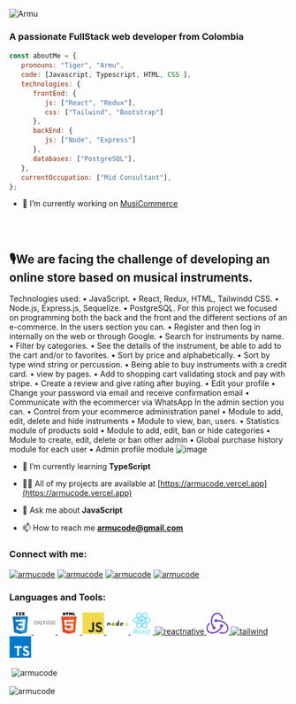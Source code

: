 
![Armu](https://user-images.githubusercontent.com/92812509/188128294-ea4cca7f-bccc-40b8-b481-95714a2520b8.gif)

<h3 align="left">A passionate FullStack web developer from Colombia</h3>


```javascript
const aboutMe = {
   pronouns: "Tiger", "Armu",
   code: [Javascript, Typescript, HTML, CSS ],
   technologies: {
      frontEnd: {
         js: ["React", "Redux"],
         css: ["Tailwind", "Bootstrap"]
      },
      backEnd: {
         js: ["Node", "Express"]
      },
      databases: ["PostgreSQL"],
   },
   currentOccupation: ["Mid Consultant"],
};
```

- 🔭 I’m currently working on [MusiCommerce](https://armusic.vercel.app)

<br></br>
<h2>🎙️We are facing the challenge of developing an online store based on musical instruments. </h2>

Technologies used:
 • JavaScript.
 • ​React, Redux, HTML, Tailwindd CSS.
 • Node.js, Express.js, Sequelize.
 • PostgreSQL.
 For this project we focused on programming both the back and the front and the different sections of an e-commerce.
 In the users section you can.
 • Register and then log in internally on the web or through Google.
 ​• ​Search for instruments by name.
 • Filter by categories.
 • See the details of the instrument, be able to add to the cart and/or to favorites.
 ​• ​Sort by price and alphabetically.
 • Sort by type wind string or percussion.
 • Being able to buy instruments with a credit card.
 • view by pages.
 • Add to shopping cart validating stock and pay with stripe.
 • Create a review and give rating after buying.
 • Edit your profile
 • Change your password via email and receive confirmation email
 • Communicate with the ecommercer via WhatsApp
 In the admin section you can.
 • Control from your ecommerce administration panel
 • Module to add, edit, delete and hide instruments
 • Module to view, ban, users.
 • Statistics module of products sold
 • Module to add, edit, ban or hide categories
 • Module to create, edit, delete or ban other admin
 • Global purchase history module for each user
 • Admin profile module
  ![image](https://user-images.githubusercontent.com/92812509/187521393-0411964f-96a8-49b4-8d66-8d3770fb35c3.png)

- 🌱 I’m currently learning **TypeScript**

- 👨‍💻 All of my projects are available at [https://armucode.vercel.app](https://armucode.vercel.app)

- 💬 Ask me about **JavaScript**

- 📫 How to reach me **armucode@gmail.com**

<h3 align="left">Connect with me:</h3>
<p align="left">
<a href="https://twitter.com/armucode" target="blank"><img align="center" src="https://raw.githubusercontent.com/rahuldkjain/github-profile-readme-generator/master/src/images/icons/Social/twitter.svg" alt="armucode" height="30" width="40" /></a>
<a href="https://linkedin.com/in/armucode" target="blank"><img align="center" src="https://raw.githubusercontent.com/rahuldkjain/github-profile-readme-generator/master/src/images/icons/Social/linked-in-alt.svg" alt="armucode" height="30" width="40" /></a>
<a href="https://fb.com/armucode" target="blank"><img align="center" src="https://raw.githubusercontent.com/rahuldkjain/github-profile-readme-generator/master/src/images/icons/Social/facebook.svg" alt="armucode" height="30" width="40" /></a>
<a href="https://instagram.com/armucode" target="blank"><img align="center" src="https://raw.githubusercontent.com/rahuldkjain/github-profile-readme-generator/master/src/images/icons/Social/instagram.svg" alt="armucode" height="30" width="40" /></a>
</p>

<h3 align="left">Languages and Tools:</h3>
<p align="left"> <a href="https://www.w3schools.com/css/" target="_blank" rel="noreferrer"> <img src="https://raw.githubusercontent.com/devicons/devicon/master/icons/css3/css3-original-wordmark.svg" alt="css3" width="40" height="40"/> </a> <a href="https://expressjs.com" target="_blank" rel="noreferrer"> <img src="https://raw.githubusercontent.com/devicons/devicon/master/icons/express/express-original-wordmark.svg" alt="express" width="40" height="40"/> </a> <a href="https://www.w3.org/html/" target="_blank" rel="noreferrer"> <img src="https://raw.githubusercontent.com/devicons/devicon/master/icons/html5/html5-original-wordmark.svg" alt="html5" width="40" height="40"/> </a> <a href="https://developer.mozilla.org/en-US/docs/Web/JavaScript" target="_blank" rel="noreferrer"> <img src="https://raw.githubusercontent.com/devicons/devicon/master/icons/javascript/javascript-original.svg" alt="javascript" width="40" height="40"/> </a> <a href="https://nodejs.org" target="_blank" rel="noreferrer"> <img src="https://raw.githubusercontent.com/devicons/devicon/master/icons/nodejs/nodejs-original-wordmark.svg" alt="nodejs" width="40" height="40"/> </a> <a href="https://reactjs.org/" target="_blank" rel="noreferrer"> <img src="https://raw.githubusercontent.com/devicons/devicon/master/icons/react/react-original-wordmark.svg" alt="react" width="40" height="40"/> </a> <a href="https://reactnative.dev/" target="_blank" rel="noreferrer"> <img src="https://reactnative.dev/img/header_logo.svg" alt="reactnative" width="40" height="40"/> </a> <a href="https://redux.js.org" target="_blank" rel="noreferrer"> <img src="https://raw.githubusercontent.com/devicons/devicon/master/icons/redux/redux-original.svg" alt="redux" width="40" height="40"/> </a> <a href="https://tailwindcss.com/" target="_blank" rel="noreferrer"> <img src="https://www.vectorlogo.zone/logos/tailwindcss/tailwindcss-icon.svg" alt="tailwind" width="40" height="40"/> </a> <a href="https://www.typescriptlang.org/" target="_blank" rel="noreferrer"> <img src="https://raw.githubusercontent.com/devicons/devicon/master/icons/typescript/typescript-original.svg" alt="typescript" width="40" height="40"/> </a> </p>


<p>&nbsp;<img align="center" src="https://github-readme-stats.vercel.app/api?username=armucode&show_icons=true&locale=en" alt="armucode" /></p>

<p><img align="center" src="https://github-readme-streak-stats.herokuapp.com/?user=armucode&" alt="armucode" /></p>
